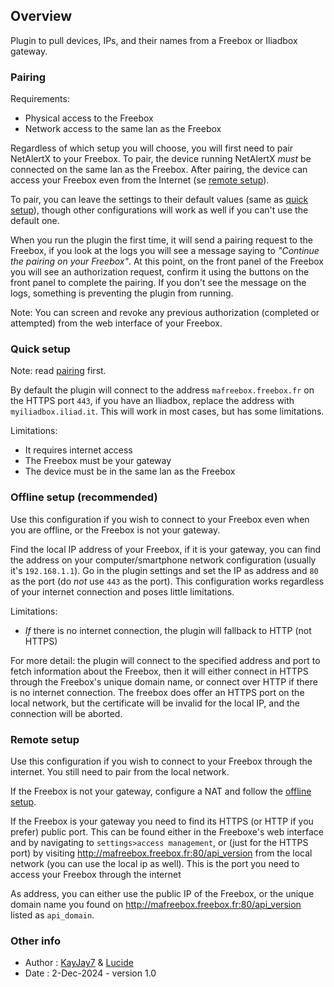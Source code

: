## Overview

Plugin to pull devices, IPs, and their names from a Freebox or Iliadbox gateway.

### Pairing

Requirements:
- Physical access to the Freebox
- Network access to the same lan as the Freebox

Regardless of which setup you will choose, you will first need to pair NetAlertX to your Freebox. To pair, the device running NetAlertX *must* be connected on the same lan as the Freebox. After pairing, the device can access your Freebox even from the Internet (se [remote setup](#remote-setup)).

To pair, you can leave the settings to their default values (same as [quick setup](#quick-setup)), though other configurations will work as well if you can't use the default one.

When you run the plugin the first time, it will send a pairing request to the Freebox, if you look at the logs you will see a message saying to *"Continue the pairing on your Freebox"*. At this point, on the front panel of the Freebox you will see an authorization request, confirm it using the buttons on the front panel to complete the pairing.
If you don't see the message on the logs, something is preventing the plugin from running.

Note: You can screen and revoke any previous authorization (completed or attempted) from the web interface of your Freebox.

### Quick setup

Note: read [pairing](#pairing) first.

By default the plugin will connect to the address `mafreebox.freebox.fr` on the HTTPS port `443`, if you have an Iliadbox, replace the address with `myiliadbox.iliad.it`. This will work in most cases, but has some limitations.

Limitations:
- It requires internet access
- The Freebox must be your gateway
- The device must be in the same lan as the Freebox

### Offline setup (recommended)

Use this configuration if you wish to connect to your Freebox even when you are offline, or the Freebox is not your gateway.

Find the local IP address of your Freebox, if it is your gateway, you can find the address on your computer/smartphone network configuration (usually it's `192.168.1.1`). Go in the plugin settings and set the IP as address and `80` as the port (do *not* use `443` as the port). This configuration works regardless of your internet connection and poses little limitations.

Limitations:
- *If* there is no internet connection, the plugin will fallback to HTTP (not HTTPS)

For more detail: the plugin will connect to the specified address and port to fetch information about the Freebox, then it will either connect in HTTPS through the Freebox's unique domain name, or connect over HTTP if there is no internet connection. The freebox does offer an HTTPS port on the local network, but the certificate will be invalid for the local IP, and the connection will be aborted.

### Remote setup

Use this configuration if you wish to connect to your Freebox through the internet. You still need to pair from the local network.

If the Freebox is not your gateway, configure a NAT and follow the [offline setup](#offline-setup-recommended).

If the Freebox is your gateway you need to find its HTTPS (or HTTP if you prefer) public port. This can be found either in the Freeboxe's web interface and by navigating to `settings>access management`, or (just for the HTTPS port) by visiting http://mafreebox.freebox.fr:80/api_version from the local network (you can use the local ip as well). This is the port you need to access your Freebox through the internet

As address, you can either use the public IP of the Freebox, or the unique domain name you found on http://mafreebox.freebox.fr:80/api_version listed as `api_domain`.


### Other info

- Author : [KayJay7](https://github.com/KayJay7) & [Lucide](https://github.com/Lucide)
- Date : 2-Dec-2024 - version 1.0